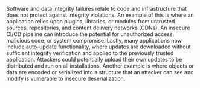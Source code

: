 Software and data integrity failures relate to code and infrastructure that does not protect against integrity violations. An example of this is where an application relies upon plugins, libraries, or modules from untrusted sources, repositories, and content delivery networks (CDNs). An insecure CI/CD pipeline can introduce the potential for unauthorized access, malicious code, or system compromise. Lastly, many applications now include auto-update functionality, where updates are downloaded without sufficient integrity verification and applied to the previously trusted application. Attackers could potentially upload their own updates to be distributed and run on all installations. Another example is where objects or data are encoded or serialized into a structure that an attacker can see and modify is vulnerable to insecure deserialization.